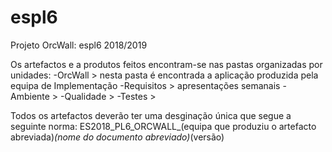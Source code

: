 # espl6
Projeto OrcWall: espl6 2018/2019

Os artefactos e a produtos feitos encontram-se nas pastas organizadas por unidades:
  -OrcWall > nesta pasta é encontrada a aplicação produzida pela equipa de Implementação
  -Requisitos > apresentações semanais
  -Ambiente >
  -Qualidade > 
  -Testes > 
  
Todos os artefactos deverão ter uma desginação única que segue a seguinte norma:
ES2018_PL6_ORCWALL_(equipa que produziu o artefacto abreviada)_(nome do documento abreviado)_(versão)

